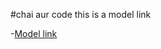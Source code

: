 #chai aur code
this is a model link

-[Model link](https://app.eraser.io/workspace/YtPqZ1VogxGy1jzIDkzj)